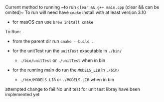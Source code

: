 Current method to running
~to run `clear && g++ main.cpp` (clear && can be omited)~
To run will need have `cmake` install with at least version 3.10
  - for masOS can use `brew install cmake`

To Run:
  - from the parent dir run `cmake --build .`

  - for the unitTest run the `unitTest` exacutable in `./bin/`
    - `./bin/unitTest` or `./unitTest` when in bin 
  - for the running main do run the `MODELS_LIB` in `./bin/`
    - `./bin/MODELS_LIB` or `./MODELS_LIB` when in bin


attempted change to fail
No unit test for unit test libray have been implemented yet
